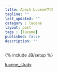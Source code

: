 ```yaml
---
title: Apach Lucene学习
tagline: ""
last_updated: ""
category : lucene
layout: post
tags : [lucene]
published: false
description: ""
---
```

{% include JB/setup %}

[lucene_study](/study/lucene的应用.pdf)
